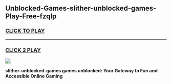 
## Unblocked-Games-slither-unblocked-games-Play-Free-fzqlp
<h3>
<a href="https://premium76.site?title=slither-unblocked-games&ref=19M">CLICK TO PLAY</a></h3>
<hr>

<h3>
<a href="https://premium76.site?title=slither-unblocked-games&ref=19M">CLICK 2 PLAY</a>
  
</h3>

<a href="https://premium76.site?title=slither-unblocked-games&ref=19M"><img src="https://clearcache.store/games.png"></a>


**slither-unblocked-games games unblocked: Your Gateway to Fun and Accessible Online Gaming**

